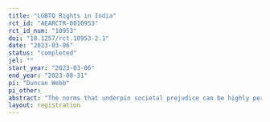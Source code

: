 ```yaml
---
title: "LGBTQ Rights in India"
rct_id: "AEARCTR-0010953"
rct_id_num: "10953"
doi: "10.1257/rct.10953-2.1"
date: "2023-03-06"
status: "completed"
jel: ""
start_year: "2023-03-06"
end_year: "2023-08-31"
pi: "Duncan Webb"
pi_other:
abstract: "The norms that underpin societal prejudice can be highly persistent, but using the law to grant rights to minority groups may generate changes in whether people think discrimination is socially acceptable. In this project, I will test whether the expansion of legal rights for a stigmatized minority - transgender persons in India - has an effect on discrimination in a real-stakes hiring choice. I will measure whether telling people about the expanding legal status of transgenders can improve their attitudes directly, and will also examine whether such an intervention can generate positive social spillovers: do people talk more positively about transgenders in a group discussion after hearing about transgender rights, and can this persuade others in their group to subsequently discriminate less? "
layout: registration
---
```


